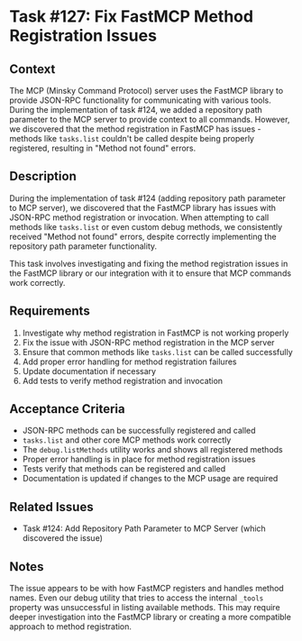 # Task #127: Fix FastMCP Method Registration Issues

## Context

The MCP (Minsky Command Protocol) server uses the FastMCP library to provide JSON-RPC functionality for communicating with various tools. During the implementation of task #124, we added a repository path parameter to the MCP server to provide context to all commands. However, we discovered that the method registration in FastMCP has issues - methods like `tasks.list` couldn't be called despite being properly registered, resulting in "Method not found" errors.

## Description

During the implementation of task #124 (adding repository path parameter to MCP server), we discovered that the FastMCP library has issues with JSON-RPC method registration or invocation. When attempting to call methods like `tasks.list` or even custom debug methods, we consistently received "Method not found" errors, despite correctly implementing the repository path parameter functionality.

This task involves investigating and fixing the method registration issues in the FastMCP library or our integration with it to ensure that MCP commands work correctly.

## Requirements

1. Investigate why method registration in FastMCP is not working properly
2. Fix the issue with JSON-RPC method registration in the MCP server
3. Ensure that common methods like `tasks.list` can be called successfully
4. Add proper error handling for method registration failures
5. Update documentation if necessary
6. Add tests to verify method registration and invocation

## Acceptance Criteria

- JSON-RPC methods can be successfully registered and called
- `tasks.list` and other core MCP methods work correctly
- The `debug.listMethods` utility works and shows all registered methods
- Proper error handling is in place for method registration issues
- Tests verify that methods can be registered and called
- Documentation is updated if changes to the MCP usage are required

## Related Issues

- Task #124: Add Repository Path Parameter to MCP Server (which discovered the issue)

## Notes

The issue appears to be with how FastMCP registers and handles method names. Even our debug utility that tries to access the internal `_tools` property was unsuccessful in listing available methods. This may require deeper investigation into the FastMCP library or creating a more compatible approach to method registration.
